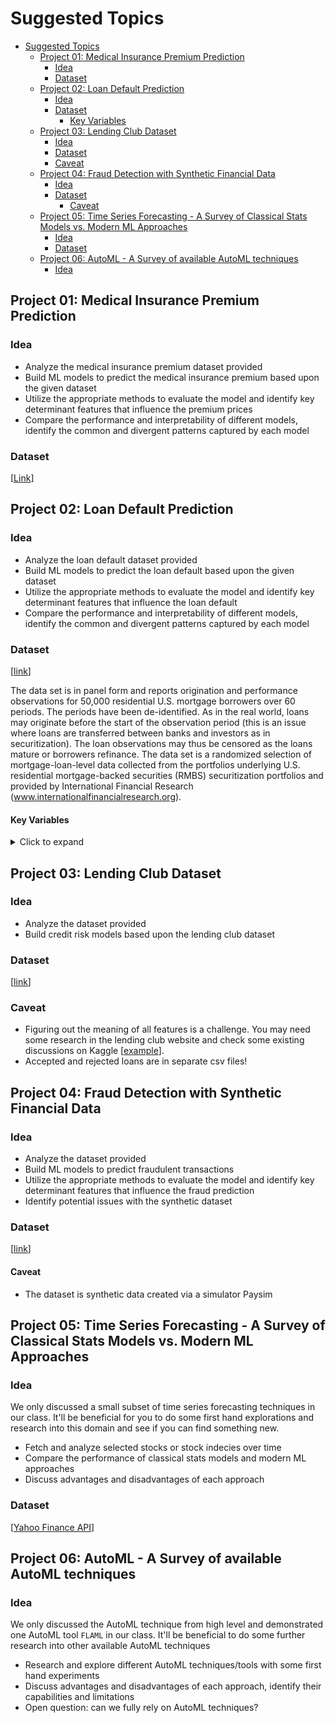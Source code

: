 # Suggested Topics

- [Suggested Topics](#suggested-topics)
  - [Project 01: Medical Insurance Premium Prediction](#project-01-medical-insurance-premium-prediction)
    - [Idea](#idea)
    - [Dataset](#dataset)
  - [Project 02: Loan Default Prediction](#project-02-loan-default-prediction)
    - [Idea](#idea-1)
    - [Dataset](#dataset-1)
      - [Key Variables](#key-variables)
  - [Project 03: Lending Club Dataset](#project-03-lending-club-dataset)
    - [Idea](#idea-2)
    - [Dataset](#dataset-2)
    - [Caveat](#caveat)
  - [Project 04: Fraud Detection with Synthetic Financial Data](#project-04-fraud-detection-with-synthetic-financial-data)
    - [Idea](#idea-3)
    - [Dataset](#dataset-3)
      - [Caveat](#caveat-1)
  - [Project 05: Time Series Forecasting - A Survey of Classical Stats Models vs. Modern ML Approaches](#project-05-time-series-forecasting---a-survey-of-classical-stats-models-vs-modern-ml-approaches)
    - [Idea](#idea-4)
    - [Dataset](#dataset-4)
  - [Project 06: AutoML - A Survey of available AutoML techniques](#project-06-automl---a-survey-of-available-automl-techniques)
    - [Idea](#idea-5)


## Project 01: Medical Insurance Premium Prediction
### Idea
- Analyze the medical insurance premium dataset provided
- Build ML models to predict the medical insurance premium based upon the given dataset
- Utilize the appropriate methods to evaluate the model and identify key determinant features that influence the premium prices
- Compare the performance and interpretability of different models, identify the common and divergent patterns captured by each model
### Dataset
[[Link](https://www.kaggle.com/datasets/tejashvi14/medical-insurance-premium-prediction/data)]


## Project 02: Loan Default Prediction
### Idea
- Analyze the loan default dataset provided
- Build ML models to predict the loan default based upon the given dataset
- Utilize the appropriate methods to evaluate the model and identify key determinant features that influence the loan default
- Compare the performance and interpretability of different models, identify the common and divergent patterns captured by each model

### Dataset
[[link](https://www.deepcreditrisk.com/uploads/1/9/5/1/19511601/dcr_full.csv)]

The data set is in panel form and reports origination and performance observations for 50,000 residential U.S. mortgage borrowers over 60 periods. The periods have been de-identified. As in the real world, loans may originate before the start of the observation period (this is an issue where loans are transferred between banks and investors as in securitization). The loan observations may thus be censored as the loans mature or borrowers refinance. The data set is a randomized selection of mortgage-loan-level data collected from the portfolios underlying U.S. residential mortgage-backed securities (RMBS) securitization portfolios and provided by International Financial Research (www.internationalfinancialresearch.org).

#### Key Variables  
<details>
  <summary>Click to expand</summary>

- **id**: borrower ID  
- **time**: timestamp of observation  
- **orig_time**: timestamp for origination  
- **first_time**: timestamp for first observation  
- **mat_time**: timestamp for maturity  
- **res_time**: timestamp for resolution  
- **balance_time**: outstanding balance at observation time  
- **LTV_time**: loan-to-value ratio at observation time, in %  
- **interest_rate_time**: interest rate at observation time, in %  
- **rate_time**: risk-free rate  
- **hpi_time**: house price index at observation time (base year = 100)  
- **gdp_time**: GDP growth at observation time, in %  
- **uer_time**: unemployment rate at observation time, in %  
- **REtype_CO_orig_time**: real estate type condominium (1 if yes, 0 otherwise)  
- **REtype_PU_orig_time**: real estate type planned urban developments (1 if yes, 0 otherwise)  
- **REtype_SF_orig_time**: single-family home (1 if yes, 0 otherwise)  
- **investor_orig_time**: investor borrower (1 if yes, 0 otherwise)  
- **balance_orig_time**: outstanding balance at origination time  
- **FICO_orig_time**: FICO score at origination time, in %  
- **LTV_orig_time**: loan-to-value ratio at origination time, in %  
- **Interest_Rate_orig_time**: interest rate at origination time, in %  
- **state_orig_time**: US state in which the property is located  
- **hpi_orig_time**: house price index at observation time (base year = 100)  
- **default_time**: default observation at observation time  
- **payoff_time**: payoff observation at observation time  
- **status_time**: default (1), payoff (2), and non-default/non-payoff (0) observation at observation time  
- **lgd_time**: loss given default (LGD) assuming no discounting of cash flows  
- **recovery_res**: sum of all cash flows received during the resolution period  

</details>

## Project 03: Lending Club Dataset
### Idea
- Analyze the dataset provided
- Build credit risk models based upon the lending club dataset

### Dataset
[[link](https://www.kaggle.com/datasets/wordsforthewise/lending-club)]

### Caveat
- Figuring out the meaning of all features is a challenge. You may need some research in the lending club website and check some existing discussions on Kaggle [[example](https://www.kaggle.com/datasets/wordsforthewise/lending-club/discussion/170691)].
- Accepted and rejected loans are in separate csv files!

## Project 04: Fraud Detection with Synthetic Financial Data
### Idea
- Analyze the dataset provided
- Build ML models to predict fraudulent transactions
- Utilize the appropriate methods to evaluate the model and identify key determinant features that influence the fraud prediction
- Identify potential issues with the synthetic dataset

### Dataset
[[link](https://www.kaggle.com/datasets/ealaxi/paysim1)]
#### Caveat
- The dataset is synthetic data created via a simulator Paysim

## Project 05: Time Series Forecasting - A Survey of Classical Stats Models vs. Modern ML Approaches
### Idea
We only discussed a small subset of time series forecasting techniques in our class. It'll be beneficial for you to do some first hand explorations and research into this domain and see if you can find something new.
- Fetch and analyze selected stocks or stock indecies over time
- Compare the performance of classical stats models and modern ML approaches
- Discuss advantages and disadvantages of each approach

### Dataset
[[Yahoo Finance API](https://github.com/ranaroussi/yfinance)]

## Project 06: AutoML - A Survey of available AutoML techniques
### Idea
We only discussed the AutoML technique from high level and demonstrated one AutoML tool `FLAML` in our class. It'll be beneficial to do some further research into other available AutoML techniques
- Research and explore different AutoML techniques/tools with some first hand experiments
- Discuss advantages and disadvantages of each approach, identify their capabilities and limitations
- Open question: can we fully rely on AutoML techniques?
